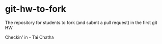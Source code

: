 git-hw-to-fork
==============

The repository for students to fork (and submt a pull request) in the first git HW

Checkin' in - Tai Chatha
